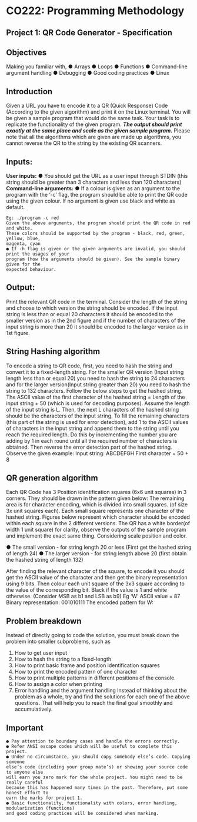 # CO222: Programming Methodology

## Project 1: QR Code Generator - Specification

## Objectives

Making you familiar with,
● Arrays
● Loops
● Functions
● Command-line argument handling
● Debugging
● Good coding practices
● Linux

## Introduction

Given a URL you have to encode it to a QR (Quick Response) Code (According to the given
algorithm) and print it on the Linux terminal. You will be given a sample program that would do
the same task. Your task is to replicate the functionality of the given program.
**_The output should print exactly at the same place and scale as the given sample
program._**
Please note that all the algorithms which are given are made up algorithms, you cannot reverse
the QR to the string by the existing QR scanners.

## Inputs:

**User inputs:**
● You should get the URL as a user input through STDIN (this string should be greater
than 3 characters and less than 120 characters)
**Command-line arguments:**
● If a colour is given as an argument to the program with the ‘-c’ flag, the program should
be able to print the QR code using the given colour. If no argument is given use black
and white as default.


```
Eg: ./program -c red
Given the above arguments, the program should print the QR code in red and white.
These colors should be supported by the program - black, red, green, yellow, blue,
magenta, cyan
● If -h flag is given or the given arguments are invalid, you should print the usages of your
program (how the arguments should be given). See the sample binary given for the
expected behaviour.
```
## Output:

Print the relevant QR code in the terminal. Consider the length of the string and choose to which
version the string should be encoded. If the input string is less than or equal 20 characters it
should be encoded to the smaller version as in the 2nd figure and if the number of characters of
the input string is more than 20 it should be encoded to the larger version as in 1st figure.


## String Hashing algorithm

To encode a string to QR code, first, you need to hash the string and convert it to a fixed-length
string. For the smaller QR version (Input string length less than or equal 20) you need to hash
the string to 24 characters and for the larger version(Input string greater than 20) you need to
hash the string to 132 characters. Follow the below steps to get the hashed string.
The ASCII value of the first character of the hashed string = Length of the input string + 50
(which is used for decoding purposes).
Assume the length of the input string is L. Then, the next L characters of the hashed string
should be the characters of the input string. To fill the remaining characters (this part of the
string is used for error detection), add 1 to the ASCII values of characters in the input string and
append them to the string until you reach the required length. Do this by incrementing the
number you are adding by 1 in each round until all the required number of characters is
obtained. Then reverse the error detection part of the hashed string.
Observe the given example:
Input string: ABCDEFGH
First character = 50 + 8


## QR generation algorithm

Each QR Code has 3 Position identification squares (6x6 unit squares) in 3 corners. They
should be drawn in the pattern given below:
The remaining area is for character encoding, which is divided into small squares. (of size 3x
unit squares each).
Each small square represents one character of the hashed string. Figures below represent
which character should be encoded within each square in the 2 different versions.
The QR has a white border(of width 1 unit square) for clarity, observe the outputs of the sample
program and implement the exact same thing. Considering scale position and color.


● The small version - for string length 20 or less (First get the hashed string of length 24)
● The larger version - for string length above 20 (first obtain the hashed string of length
132)


After finding the relevant character of the square, to encode it you should get the ASCII value of
the character and then get the binary representation using 9 bits. Then colour each unit square
of the 3x3 square according to the value of the corresponding bit. Black if the value is 1 and
white otherwise. (Consider MSB as b1 and LSB as b9)
Eg ‘W’ ASCII value = 87 Binary representation: 001010111
The encoded pattern for W:

## Problem breakdown

Instead of directly going to code the solution, you must break down the problem into smaller
subproblems, such as

1. How to get user input
2. How to hash the string to a fixed-length
3. How to print basic frame and position identification squares
4. How to print the encoded pattern of one character
5. How to print multiple patterns in different positions of the console.
6. How to assign a color when printing
7. Error handling and the argument handling
Instead of thinking about the problem as a whole, try and find the solutions for each one of the
above questions. That will help you to reach the final goal smoothly and accumulatively.

## Important

```
● Pay attention to boundary cases and handle the errors correctly.
● Refer ANSI escape codes which will be useful to complete this project.
● Under no circumstance, you should copy somebody else’s code. Copying someone
else’s code (including your group mate’s) or showing your source code to anyone else
will earn you zero mark for the whole project. You might need to be really careful
because this has happened many times in the past. Therefore, put some honest effort to
earn the marks for project 1.
● Basic functionality, functionality with colors, error handling, modularization (functions)
and good coding practices will be considered when marking.
```
